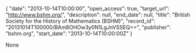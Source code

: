 {
  "date": "2013-10-14T10:00:00", 
  "open_access": true, 
  "target_url": "http://www.bshm.org/", 
  "description": null, 
  "end_date": null, 
  "title": "British Society for the History of Mathematics (BSHM)", 
  "record_id": "20131014T100000/BAm8OHOw3y0N1LgJnVSSEQ==", 
  "publisher": "bshm.org", 
  "start_date": "2013-10-14T10:00:00Z"
}

None